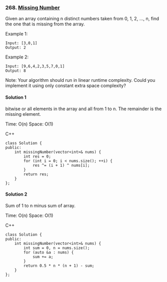 ### 268\. [Missing Number](https://leetcode.com/problems/missing-number/)

Given an array containing n distinct numbers taken from 0, 1, 2, ..., n, find the one that is missing from the array.

Example 1:
```
Input: [3,0,1]
Output: 2
```

Example 2:
```
Input: [9,6,4,2,3,5,7,0,1]
Output: 8
```

Note:
Your algorithm should run in linear runtime complexity. Could you implement it using only constant extra space complexity?

#### Solution 1

bitwise or all elements in the array and all from 1 to n. 
The remainder is the missing element.

Time: O(n)
Space: O(1)

C++

```
class Solution {
public:
    int missingNumber(vector<int>& nums) {
        int res = 0;
        for (int i = 0; i < nums.size(); ++i) {
            res ^= (i + 1) ^ nums[i];
        }
        return res;
    }
};
```

#### Solution 2

Sum of 1 to n minus sum of array.

Time: O(n)
Space: O(1)

C++

```
class Solution {
public:
    int missingNumber(vector<int>& nums) {
        int sum = 0, n = nums.size();
        for (auto &a : nums) {
            sum += a;
        }
        return 0.5 * n * (n + 1) - sum;
    }
};
```
